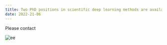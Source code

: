 ```yaml
---
title: Two PhD positions in scientific deep learning methods are available now.
date: 2022-21-06
---
```




<!--more-->

Please contact 

![ee](https://phoices.netlify.app/contact/)